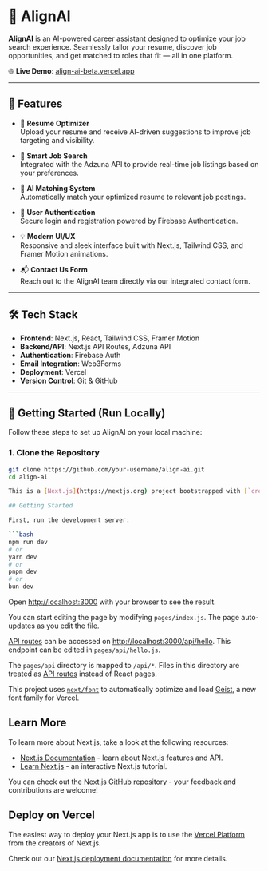 # 🚀 AlignAI

**AlignAI** is an AI-powered career assistant designed to optimize your job search experience. Seamlessly tailor your resume, discover job opportunities, and get matched to roles that fit — all in one platform.

🌐 **Live Demo**: [align-ai-beta.vercel.app](https://align-ai-beta.vercel.app/)

---

## 📄 Features

- 🎯 **Resume Optimizer**  
  Upload your resume and receive AI-driven suggestions to improve job targeting and visibility.

- 🔎 **Smart Job Search**  
  Integrated with the Adzuna API to provide real-time job listings based on your preferences.

- 🤖 **AI Matching System**  
  Automatically match your optimized resume to relevant job postings.

- 🔐 **User Authentication**  
  Secure login and registration powered by Firebase Authentication.

- 💡 **Modern UI/UX**  
  Responsive and sleek interface built with Next.js, Tailwind CSS, and Framer Motion animations.

- 📬 **Contact Us Form**  
  Reach out to the AlignAI team directly via our integrated contact form.

---

## 🛠️ Tech Stack

- **Frontend**: Next.js, React, Tailwind CSS, Framer Motion
- **Backend/API**: Next.js API Routes, Adzuna API
- **Authentication**: Firebase Auth
- **Email Integration**: Web3Forms
- **Deployment**: Vercel
- **Version Control**: Git & GitHub

---

## 🚧 Getting Started (Run Locally)

Follow these steps to set up AlignAI on your local machine:

### 1. **Clone the Repository**
```bash
git clone https://github.com/your-username/align-ai.git
cd align-ai

This is a [Next.js](https://nextjs.org) project bootstrapped with [`create-next-app`](https://nextjs.org/docs/pages/api-reference/create-next-app).

## Getting Started

First, run the development server:

```bash
npm run dev
# or
yarn dev
# or
pnpm dev
# or
bun dev
```

Open [http://localhost:3000](http://localhost:3000) with your browser to see the result.

You can start editing the page by modifying `pages/index.js`. The page auto-updates as you edit the file.

[API routes](https://nextjs.org/docs/pages/building-your-application/routing/api-routes) can be accessed on [http://localhost:3000/api/hello](http://localhost:3000/api/hello). This endpoint can be edited in `pages/api/hello.js`.

The `pages/api` directory is mapped to `/api/*`. Files in this directory are treated as [API routes](https://nextjs.org/docs/pages/building-your-application/routing/api-routes) instead of React pages.

This project uses [`next/font`](https://nextjs.org/docs/pages/building-your-application/optimizing/fonts) to automatically optimize and load [Geist](https://vercel.com/font), a new font family for Vercel.

## Learn More

To learn more about Next.js, take a look at the following resources:

- [Next.js Documentation](https://nextjs.org/docs) - learn about Next.js features and API.
- [Learn Next.js](https://nextjs.org/learn-pages-router) - an interactive Next.js tutorial.

You can check out [the Next.js GitHub repository](https://github.com/vercel/next.js) - your feedback and contributions are welcome!

## Deploy on Vercel

The easiest way to deploy your Next.js app is to use the [Vercel Platform](https://vercel.com/new?utm_medium=default-template&filter=next.js&utm_source=create-next-app&utm_campaign=create-next-app-readme) from the creators of Next.js.

Check out our [Next.js deployment documentation](https://nextjs.org/docs/pages/building-your-application/deploying) for more details.
